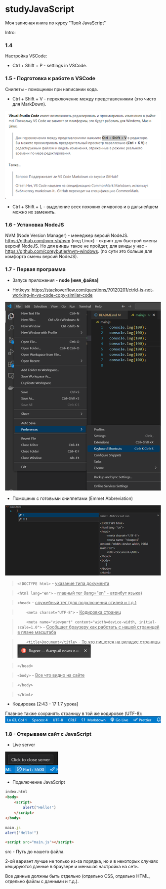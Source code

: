 # studyJavaScript

Моя записная книга по курсу "Твой JavaScript" 

Intro:
### 1.4

Настройка VSCode:
- Ctrl + Shift + P - settings in VSCode.

### 1.5 - Подготовка к работе в VSCode

Снипеты - помощники при написании кода.

- Ctrl + Shift + V - переключение между представлениями (это чисто для MarkDown).

![alt text](Resourses/ForMD/pic1.png)

- Ctrl + Shift + L - выделение всех похожих символов и в дальнейшем можно их заменить.

### 1.6 - Установка NodeJS

NVM (Node Version Manager) - менеджер версий NodeJS.
https://github.com/nvm-sh/nvm (под Linux) - скрипт для быстрой смены версий NodeJS. Но для винды такое не пройдет, для винды у нас - https://github.com/coreybutler/nvm-windows. (по сути это больше для комфорта смены версий NodeJS).

### 1.7 - Первая программа

- Запуск приложения - **node [имя_файла]**

- Hotkeys:
https://stackoverflow.com/questions/70120201/ctrld-is-not-working-in-vs-code-copy-similar-code

![alt text](Resourses/ForMD/pic2.png)

- Помошник с готовыми сниппетами (Emmet Abbreviation)

![alt text](Resourses/ForMD/pic3.png)

> ```<!DOCTYPE html>``` - <u>указание типа документа</u>

> ```<html lang="en">``` - <u>главный тег (lang="en" - атрибут языка)</u>

> ```<head>``` - <u>служебный тег (для подключения стилей и т.д.)</u>

> ```    <meta charset="UTF-8">``` - <u>Кодировка страниц</u>

> ```    <meta name="viewport" content="width=device-width, initial-scale=1.0">``` - <u>Сообщает браузеру как работать с нашей страницей в плане масштаба</u>

> ```    <title>Document</title>``` - <u>То что пишется на вкладке страницы</u>
![alt text](Resourses/ForMD/pic4.png)

> ```</head>```

> ```<body>``` - <u>Все что видно на сайте</u>
    
> ```</body>```

> ```</html>```

- Кодировка [2:43 - 17 1.7 урока]

Главное также сохранять страницу в той же кодировке (UTF-8):
![alt text](Resourses/ForMD/pic5.png)

### 1.8 - Открываем сайт с JavaScript

- Live server

![alt text](Resourses/ForMD/pic6.png)

- Подключение JavaScript

```html
index.html
<body>
    <script>
        alert("Hello!")
    </script>
</body>
```

```js
main.js
alert("Hello!")
```

```html
<script src="main.js"></script>
```
src - Путь до нашего файла.

2-ой вариант лучше не только из-за порядка, но и в некоторых случаях кещируются данные в браузере и меньшая настройка на сеть.

Все данные должны быть отдельно (отдельно CSS, отдельно HTML, отдельно файлы с данными и т.д.).

